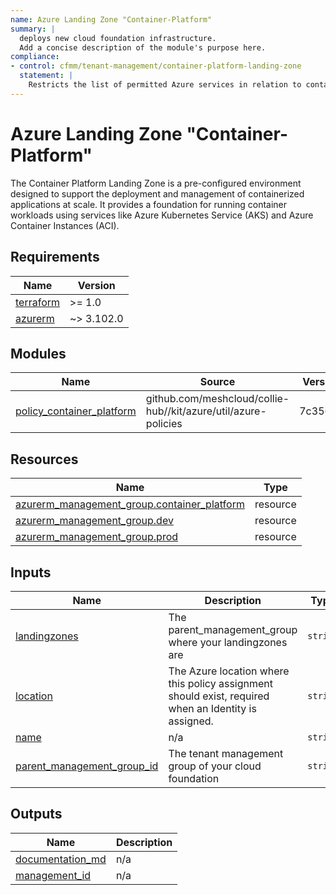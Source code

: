 ```yaml
---
name: Azure Landing Zone "Container-Platform"
summary: |
  deploys new cloud foundation infrastructure.
  Add a concise description of the module's purpose here.
compliance:
- control: cfmm/tenant-management/container-platform-landing-zone
  statement: |
    Restricts the list of permitted Azure services in relation to container Container-Platform.
---
```


# Azure Landing Zone "Container-Platform"

The Container Platform Landing Zone is a pre-configured environment designed to support the deployment and management of containerized applications at scale. It provides a foundation for running container workloads using services like Azure Kubernetes Service (AKS) and Azure Container Instances (ACI).

<!-- BEGIN_TF_DOCS -->
## Requirements

| Name | Version |
|------|---------|
| <a name="requirement_terraform"></a> [terraform](#requirement\_terraform) | >= 1.0 |
| <a name="requirement_azurerm"></a> [azurerm](#requirement\_azurerm) | ~> 3.102.0 |

## Modules

| Name | Source | Version |
|------|--------|---------|
| <a name="module_policy_container_platform"></a> [policy\_container\_platform](#module\_policy\_container\_platform) | github.com/meshcloud/collie-hub//kit/azure/util/azure-policies | 7c356a7 |

## Resources

| Name | Type |
|------|------|
| [azurerm_management_group.container_platform](https://registry.terraform.io/providers/hashicorp/azurerm/latest/docs/resources/management_group) | resource |
| [azurerm_management_group.dev](https://registry.terraform.io/providers/hashicorp/azurerm/latest/docs/resources/management_group) | resource |
| [azurerm_management_group.prod](https://registry.terraform.io/providers/hashicorp/azurerm/latest/docs/resources/management_group) | resource |

## Inputs

| Name | Description | Type | Default | Required |
|------|-------------|------|---------|:--------:|
| <a name="input_landingzones"></a> [landingzones](#input\_landingzones) | The parent\_management\_group where your landingzones are | `string` | `"landingzones"` | no |
| <a name="input_location"></a> [location](#input\_location) | The Azure location where this policy assignment should exist, required when an Identity is assigned. | `string` | `"germanywestcentral"` | no |
| <a name="input_name"></a> [name](#input\_name) | n/a | `string` | `"container-platform"` | no |
| <a name="input_parent_management_group_id"></a> [parent\_management\_group\_id](#input\_parent\_management\_group\_id) | The tenant management group of your cloud foundation | `string` | `"foundation"` | no |

## Outputs

| Name | Description |
|------|-------------|
| <a name="output_documentation_md"></a> [documentation\_md](#output\_documentation\_md) | n/a |
| <a name="output_management_id"></a> [management\_id](#output\_management\_id) | n/a |
<!-- END_TF_DOCS -->
